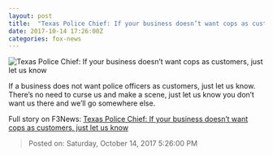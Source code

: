 ```yaml
---
layout: post
title:  "Texas Police Chief: If your business doesn’t want cops as customers, just let us know"
date: 2017-10-14 17:26:00Z
categories: fox-news
---
```


![Texas Police Chief: If your business doesn’t want cops as customers, just let us know](http://www.foxnews.com/content/dam/fox-news/logo/og-fn-foxnews.jpg)

If a business does not want police officers as customers, just let us know. There’s no need to curse us and make a scene, just let us know you don’t want us there and we’ll go somewhere else.


Full story on F3News: [Texas Police Chief: If your business doesn’t want cops as customers, just let us know](http://www.f3nws.com/n/zUSRk)

> Posted on: Saturday, October 14, 2017 5:26:00 PM
